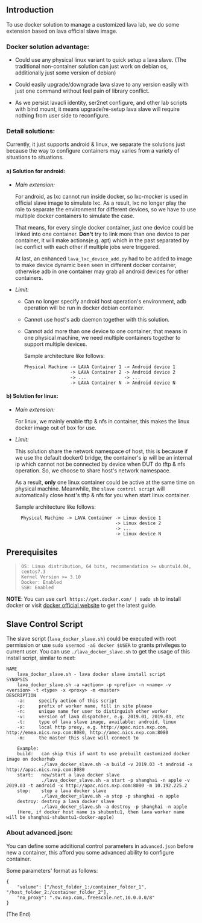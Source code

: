 ## Introduction

To use docker solution to manage a customized lava lab, we do some extension based on lava official slave image.

### Docker solution advantage:

* Could use any physical linux variant to quick setup a lava slave. (The traditional non-container solution can just work on debian os, additionally just some version of debian)

* Could easily upgrade/downgrade lava slave to any version easily with just one command without feel pain of library conflict.

* As we persist lavacli identity, ser2net configure, and other lab scripts with bind mount, it means upgrade/re-setup lava slave will require nothing from user side to reconfigure.

### Detail solutions:

Currently, it just supports android & linux, we separate the solutions just because the way to configure containers may varies from a variety of situations to situations.

#### a) Solution for android:

* _Main extension:_

    For android, as lxc cannot run inside docker, so lxc-mocker is used in official slave image to simulate lxc. As a result, lxc no longer play the role to separate the environment for different devices, so we have to use multiple docker containers to simulate the case.

    That means, for every single docker container, just one device could be linked into one container. **Don't** try to link more than one device to per container, it will make actions(e.g. apt) which in the past separated by lxc conflict with each other if multiple jobs were triggered.

    At last, an enhanced `lava_lxc_device_add.py` had to be added to image to make device dynamic been seen in different docker container, otherwise adb in one container may grab all android devices for other containers.

* _Limit:_

  * Can no longer specify android host operation's environment, adb operation will be run in docker debian container.

  * Cannot use host's adb daemon together with this solution.

  * Cannot add more than one device to one container, that means in one physical machine, we need multiple containers together to support multiple devices.

    Sample architecture like follows:

        Physical Machine -> LAVA Container 1 -> Android device 1
                         -> LAVA Container 2 -> Android device 2
                         -> ...              -> ...
                         -> LAVA Container N -> Android device N

#### b) Solution for linux:

* _Main extension:_

    For linux, we mainly enable tftp & nfs in container, this makes the linux docker image out of box for use.

* _Limit:_

    This solution share the network namespace of host, this is because if we use the default docker0 bridge, the container's ip will be an internal ip which cannot not be connected by device when DUT do tftp & nfs operation. So, we choose to share host's network namespace.

    As a result, **only** one linux container could be active at the same time on physical machine. Meanwhile, the `slave control script` will automatically close host's tftp & nfs for you when start linux container.

    Sample architecture like follows:

        Physical Machine -> LAVA Container -> Linux device 1
                                           -> Linux device 2
                                           -> ...
                                           -> Linux device N

## Prerequisites

>     OS: Linux distribution, 64 bits, recommendation >= ubuntu14.04, centos7.3
>     Kernel Version >= 3.10
>     Docker: Enabled
>     SSH: Enabled

**NOTE**: You can use `curl https://get.docker.com/ | sudo sh` to install docker or visit [docker official website](https://docs.docker.com/install/linux/docker-ce/ubuntu/) to get the latest guide.

## Slave Control Script

The slave script (`lava_docker_slave.sh`) could be executed with root permission or use `sudo usermod -aG docker $USER` to grants privileges to current user. You can use `./lava_docker_slave.sh` to get the usage of this install script, similar to next:

    NAME
        lava_docker_slave.sh - lava docker slave install script
    SYNOPSIS
        lava_docker_slave.sh -a <action> -p <prefix> -n <name> -v <version> -t <type> -x <proxy> -m <master>
    DESCRIPTION
        -a:     specify action of this script
        -p:     prefix of worker name, fill in site please
        -n:     unique name for user to distinguish other worker
        -v:     version of lava dispatcher, e.g. 2019.01, 2019.03, etc
        -t:     type of lava slave image, available: android, linux
        -x:     local http proxy, e.g. http://apac.nics.nxp.com, http://emea.nics.nxp.com:8080, http://amec.nics.nxp.com:8080
        -m:     the master this slave will connect to

        Example:
        build:   can skip this if want to use prebuilt customized docker image on dockerhub
                 ./lava_docker_slave.sh -a build -v 2019.03 -t android -x http://apac.nics.nxp.com:8080
        start:   new/start a lava docker slave
                 ./lava_docker_slave.sh -a start -p shanghai -n apple -v 2019.03 -t android -x http://apac.nics.nxp.com:8080 -m 10.192.225.2
        stop:    stop a lava docker slave
                 ./lava_docker_slave.sh -a stop -p shanghai -n apple
        destroy: destroy a lava docker slave
                 ./lava_docker_slave.sh -a destroy -p shanghai -n apple
        (Here, if docker host name is shubuntu1, then lava worker name will be shanghai-shubuntu1-docker-apple)

### About advanced.json:

You can define some additional control parameters in `advanced.json` before new a container, this afford you some advanced ability to configure container.

Some parameters' format as follows:

    {
        "volume": ["/host_folder_1:/container_folder_1", "/host_folder_2:/container_folder_2"],
        "no_proxy": ".sw.nxp.com,.freescale.net,10.0.0.0/8"
    }

(The End)
